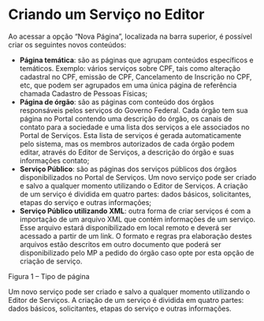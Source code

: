 # Criando um Serviço no Editor

Ao acessar a opção “Nova Página”, localizada na barra superior, é possível criar os seguintes novos conteúdos:

* **Página temática**: são as páginas que agrupam conteúdos específicos e temáticos. Exemplo: vários serviços sobre CPF, tais como alteração cadastral no CPF, emissão de CPF, Cancelamento de Inscrição no CPF, etc, que podem ser agrupados em uma única página de referência chamada Cadastro de Pessoas Físicas;
* **Página de órgão**: são as páginas com conteúdo dos órgãos responsáveis pelos serviços do Governo Federal. Cada órgão tem sua página no Portal contendo uma descrição do órgão, os canais de contato para a sociedade e uma lista dos serviços a ele associados no Portal de Serviços. Esta lista de serviços é gerada automaticamente pelo sistema, mas os membros autorizados de cada órgão podem editar, através do Editor de Serviços, a descrição do órgão e suas informações contato;
* **Serviço Público**: são as páginas dos serviços públicos dos órgãos disponibilizados no Portal de Serviços. Um novo serviço pode ser criado e salvo a qualquer momento utilizando o Editor de Serviços. A criação de um serviço é dividida em quatro partes: dados básicos, solicitantes, etapas do serviço e outras informações;
* **Serviço Público utilizando XML**: outra forma de criar serviços é com a importação de um arquivo XML que contém informações de um serviço. Esse arquivo estará disponibilizado em local remoto e deverá ser acessado a partir de um link. O formato e regras pra elaboração destes arquivos estão descritos em outro documento que poderá ser disponibilizado pelo MP a pedido do órgão caso opte por esta opção de criação de serviço.

Figura 1 – Tipo de página

Um novo serviço pode ser criado e salvo a qualquer momento utilizando o Editor de Serviços. A criação de um serviço é dividida em quatro partes: dados básicos, solicitantes, etapas do serviço e outras informações.